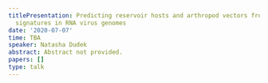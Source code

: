 ```yaml
---
titlePresentation: Predicting reservoir hosts and arthropod vectors from evolutionary
  signatures in RNA virus genomes
date: '2020-07-07'
time: TBA
speaker: Natasha Dudek
abstract: Abstract not provided.
papers: []
type: talk
---
```

